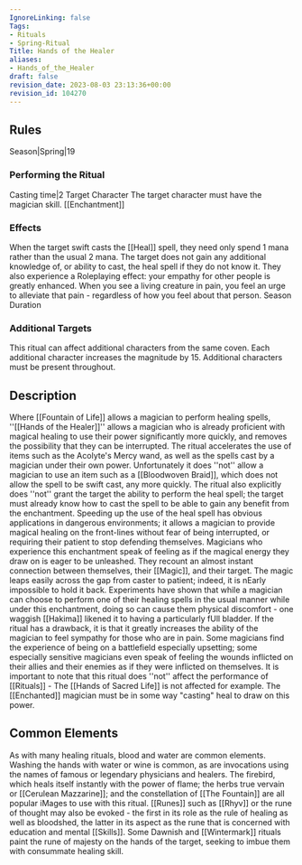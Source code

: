 ```yaml
---
IgnoreLinking: false
Tags:
- Rituals
- Spring-Ritual
Title: Hands of the Healer
aliases:
- Hands_of_the_Healer
draft: false
revision_date: 2023-08-03 23:13:36+00:00
revision_id: 104270
---
```


## Rules
Season|Spring|19
### Performing the Ritual
Casting time|2 Target Character The target character must have the  magician skill.
[[Enchantment]] 
### Effects
When the target swift casts the [[Heal]] spell, they need only spend 1 mana rather than the usual 2 mana. The target does not gain any additional knowledge of, or ability to cast, the heal spell if they do not know it.
They also experience a Roleplaying effect: your empathy for other people is greatly enhanced. When you see a living creature in pain, you feel an urge to alleviate that pain - regardless of how you feel about that person. 
Season Duration
### Additional Targets
This ritual can affect additional characters from the same coven. Each additional character increases the magnitude by 15. Additional characters must be present throughout.
## Description
Where [[Fountain of Life]] allows a magician to perform healing spells, ''[[Hands of the Healer]]'' allows a magician who is already proficient with magical healing to use their power significantly more quickly, and removes the possibility that they can be interrupted. The ritual accelerates the use of items such as the Acolyte's Mercy wand, as well as the spells cast by a magician under their own power. 
Unfortunately it does ''not'' allow a magician to use an item such as a [[Bloodwoven Braid]], which does not allow the spell to be swift cast, any more quickly.
The ritual also explicitly does ''not'' grant the target the ability to perform the heal spell; the target must already know how to cast the spell to be able to gain any benefit from the enchantment. 
Speeding up the use of the heal spell has obvious applications in dangerous environments; it allows a magician to provide magical healing on the front-lines without fear of being interrupted, or requiring their patient to stop defending themselves. 
Magicians who experience this enchantment speak of feeling as if the magical energy they draw on is eager to be unleashed. They recount an almost instant connection between themselves, their [[Magic]], and their target. The magic leaps easily across the gap from caster to patient; indeed, it is nEarly impossible to hold it back. Experiments have shown that while a magician can choose to perform one of their healing spells in the usual manner while under this enchantment, doing so can cause them physical discomfort - one waggish [[Hakima]] likened it to having a particularly fUll bladder.
If the ritual has a drawback, it is that it greatly increases the ability of the magician to feel sympathy for those who are in pain. Some magicians find the experience of being on a battlefield especially upsetting; some especially sensitive magicians even speak of feeling the wounds inflicted on their allies and their enemies as if they were inflicted on themselves.
It is important to note that this ritual does ''not'' affect the performance of [[Rituals]] - The [[Hands of Sacred Life]] is not affected for example. The [[Enchanted]] magician must be in some way "casting" heal to draw on this power.
## Common Elements
As with many healing rituals, blood and water are common elements. Washing the hands with water or wine is common, as are invocations using the names of famous or legendary physicians and healers. The firebird, which heals itself instantly with the power of flame; the herbs true vervain or [[Cerulean Mazzarine]]; and the constellation of [[The Fountain]] are all popular iMages to use with this ritual.
[[Runes]] such as [[Rhyv]] or the rune of thought may also be evoked - the first in its role as the rule of healing as well as bloodshed, the latter in its aspect as the rune that is concerned with education and mental [[Skills]]. 
Some Dawnish and [[Wintermark]] rituals paint the rune of majesty on the hands of the target, seeking to imbue them with consummate healing skill.